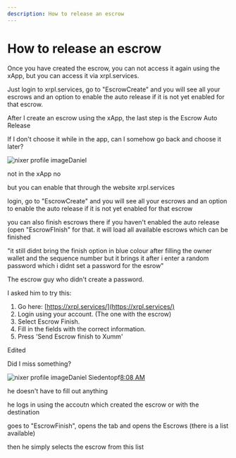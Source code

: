 ```yaml
---
description: How to release an escrow
---
```


# How to release an escrow

Once you have created the escrow, you can not access it again using the xApp, but you can access it via xrpl.services.

Just login to xrpl.services, go to "EscrowCreate" and you will see all your escrows and an option to enable the auto release if it is not yet enabled for that escrow.



After I create an escrow using the xApp, the last step is the Escrow Auto Release

If I don't choose it while in the app, can I somehow go back and choose it later?

![nixer profile image](https://mm.xrpledger.foundation/api/v4/users/d7a9tsjhrtbg5cz6mbihxkdhaw/image?\_=1625520165587)Daniel&#x20;

not in the xApp no

but you can enable that through the website xrpl.services

login, go to "EscrowCreate" and you will see all your escrows and an option to enable the auto release if it is not yet enabled for that escrow

you can also finish escrows there if you haven't enabled the auto release (open "EscrowFInish" for that. it will load all available escrows which can be finished

"it still didnt bring the finish option in blue colour after filling the owner wallet and the sequence number but it brings it after i enter a random password which i didnt set a password for the esrow"

The escrow guy who didn't create a password.

I asked him to try this:

1. Go here: [https://xrpl.services/](https://xrpl.services/)
2. Login using your account. (The one with the escrow)
3. Select Escrow Finish.
4. Fill in the fields with the correct information.
5. Press 'Send Escrow finish to Xumm'

Edited

Did I miss something?

![nixer profile image](https://mm.xrpledger.foundation/api/v4/users/d7a9tsjhrtbg5cz6mbihxkdhaw/image?\_=1625520165587)Daniel Siedentopf[8:08 AM](https://mm.xrpledger.foundation/xrpl-labs/pl/k8e3biyznbyyjm15ch6z4w3cme)

he doesn't have to fill out anything

he logs in using the accoutn which created the escrow or with the destination

goes to "EscrowFinish", opens the tab and opens the Escrows (there is a list available)

then he simply selects the escrow from this list

